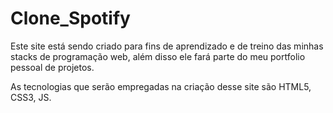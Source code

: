 # Clone_Spotify

Este site está sendo criado para fins de aprendizado e de treino das minhas stacks de programação web, além disso ele fará parte do meu portfolio pessoal de projetos.

As tecnologias que serão empregadas na criação desse site são HTML5, CSS3, JS.
